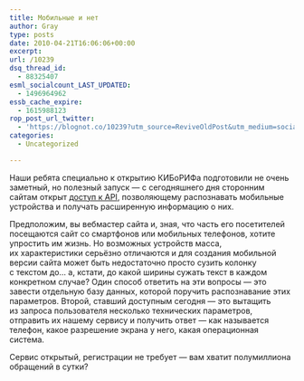 ```yaml
---
title: Мобильные и нет
author: Gray
type: posts
date: 2010-04-21T16:06:06+00:00
excerpt:
url: /10239
dsq_thread_id:
  - 88325407
esml_socialcount_LAST_UPDATED:
  - 1496964962
essb_cache_expire:
  - 1615988123
rop_post_url_twitter:
  - 'https://blognot.co/10239?utm_source=ReviveOldPost&utm_medium=social&utm_campaign=ReviveOldPost'
categories:
  - Uncategorized

---
```








Наши ребята специально к&nbsp;открытию КИБоРИФа подготовили не&nbsp;очень заметный, но&nbsp;полезный запуск&nbsp;&mdash; с&nbsp;сегодняшнего дня сторонним сайтам открыт <a href="http://api.yandex.ru/detector/" target="_blank">доступ к&nbsp;API</a>, позволяющему распознавать мобильные устройства и&nbsp;получать расширенную информацию о&nbsp;них.

Предположим, вы&nbsp;вебмастер сайта и, зная, что часть его посетителей посещаются сайт со&nbsp;смартфонов или мобильных телефонов, хотите упростить им&nbsp;жизнь. Но&nbsp;возможных устройств масса, их&nbsp;характеристики серьёзно отличаются и&nbsp;для создания мобильной версии сайта может быть недостаточно просто сузить колонку с&nbsp;текстом до&hellip; а, кстати, до&nbsp;какой ширины сужать текст в&nbsp;каждом конкретном случае? Один способ ответить на&nbsp;эти вопросы&nbsp;&mdash; это завести отдельную базу данных, которой поручить распознавание этих параметров. Второй, ставший доступным сегодня&nbsp;&mdash; это вытащить из&nbsp;запроса пользователя несколько технических параметров, отправить их&nbsp;нашему сервису и&nbsp;получить ответ&nbsp;&mdash; как называется телефон, какое разрешение экрана у&nbsp;него, какая операционная система.

Сервис открытый, регистрации не&nbsp;требует&nbsp;&mdash; вам хватит полумиллиона обращений в&nbsp;сутки?